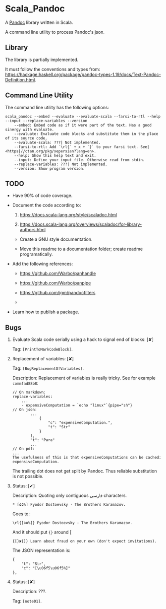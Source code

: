 Scala\_Pandoc
=============

A [Pandoc](http://pandoc.org) library written in Scala.

A command line utility to process Pandoc's json.

Library
-------

The library is partially implemented.

It must follow the conventions and types from:
<https://hackage.haskell.org/package/pandoc-types-1.19/docs/Text-Pandoc-Definition.html>.

Command Line Utility
--------------------

The command line utility has the following options:

    scala_pandoc --embed --evaluate --evaluate-scala --farsi-to-rtl --help --input --replace-variables --version
        --embed: Embed code as if it were part of the text. Has a good sinergy with evaluate.
        --evaluate: Evaluate code blocks and substitute them in the place of its source code.
        --evaluate-scala: ???| Not implemented.
        --farsi-to-rtl: Add `\rl{` + x + `}` to your farsi text. See| <https|//ctan.org/pkg/xepersian?lang=en>.
        --help: Show this help text and exit.
        --input: Define your input file. Otherwise read from stdin.
        --replace-variables: ???| Not implemented.
        --version: Show program version.

TODO
----

-   Have 90% of code coverage.

-   Document the code according to:

    1.  <https://docs.scala-lang.org/style/scaladoc.html>

    2.  <https://docs.scala-lang.org/overviews/scaladoc/for-library-authors.html>

    -   Create a GNU style documentation.

    -   Move this readme to a documentation folder; create readme
        programatically.

-   Add the following references:

    -   https://github.com/Warbo/panhandle

    -   https://github.com/Warbo/panpipe

    -   https://github.com/jgm/pandocfilters

    -   

-   Learn how to publish a package.

Bugs
----

1.  Evaluate Scala code serially using a hack to signal end of blocks:
    \[✘\]

    Tag: `[PrintToMarkCodeBlock]`.

2.  Replacement of variables: \[✘\]

    Tag: `[BugReplacementOfVariables]`.

    Description: Replacement of variables is really tricky. See for
    example `commfad88b8`:

        // On markdown:
        replace-variables:
            ...
            - expensiveComputation = `echo "linux"`{pipe="sh"}
        // On json:
                ...
                    {
                        "c": "expensiveComputation.",
                        "t": "Str"
                    }
                ],
                "t": "Para"
                ...
        // On pdf:
        ...
        The usefulness of this is that expensiveComputations can be cached:
        expensiveComputation.

    The trailing dot does not get split by Pandoc. Thus reliable
    substitution is not possible.

3.  Status: \[✔\]

    Description: Quoting only contiguous فارسی characters.

        * [۵۵%] Fyodor Dostoevsky - The Brothers Karamazov.

    Goes to:

        \rl{[۵۵%]} Fyodor Dostoevsky - The Brothers Karamazov.

    And it should put `{}` around \[

        {[}✘{]} Learn about fraud on your own (don't expect invitations).

    The JSON representation is:

        {
            "t": "Str",
            "c": "[\u06f5\u06f5%]"
        },

4.  Status: \[✘\]

    Description: ???.

    Tag: `[note01]`.
